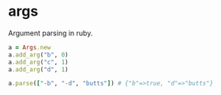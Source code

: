 args
====

Argument parsing in ruby.

```ruby
a = Args.new
a.add_arg("b", 0)
a.add_arg("c", 1)
a.add_arg("d", 1)

a.parse(["-b", "-d", "butts"]) # {"b"=>true, "d"=>"butts"}
```
